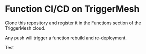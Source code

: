 # Function CI/CD on TriggerMesh

Clone this repository and register it in the Functions section of the TriggerMesh cloud.

Any push will trigger a function rebuild and re-deployment.

Test
